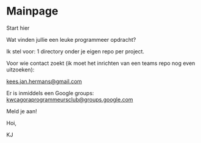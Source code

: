 # Mainpage
Start hier

Wat vinden jullie een leuke programmeer opdracht?

Ik stel voor: 1 directory onder je eigen repo per project.

Voor wie contact zoekt (ik moet het inrichten van een teams repo nog even uitzoeken):

kees.jan.hermans@gmail.com

Er is inmiddels een Google groups: kwcagoraprogrammeursclub@groups.google.com

Meld je aan!

Hoi,

KJ
